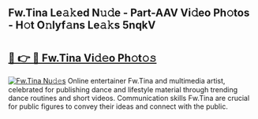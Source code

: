 ## Fw.Tina Le𝚊𝚔ed N𝚞𝚍e - Part-AAV Vi𝚍eo Ph𝚘tos - H𝚘t O𝚗lyf𝚊ns Le𝚊𝚔s 5nqkV

# <h2><a href="http://hf91ep.feru.top/?c=Fw.Tina">🔗 👉 🔴 Fw.Tina Vi𝚍𝚎o Ph𝚘t𝚘𝚜</a></h2>

[![Fw.Tina Nu𝚍𝚎s](https://i.imgur.com/0TWrTi3.gif)](http://hf91ep.feru.top/?c=Fw.Tina)
Online entertainer Fw.Tina and multimedia artist, celebrated for publishing dance and lifestyle material through trending dance routines and short videos. Communication skills Fw.Tina are crucial for public figures to convey their ideas and connect with the public. 
